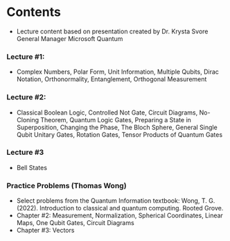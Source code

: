 # Contents
* Lecture content based on presentation created by Dr. Krysta Svore General Manager Microsoft Quantum
### Lecture #1:
* Complex Numbers, Polar Form, Unit Information, Multiple Qubits, Dirac Notation, Orthonormality, Entanglement, Orthogonal Measurement
### Lecture #2:
* Classical Boolean Logic, Controlled Not Gate, Circuit Diagrams, No-Cloning Theorem, Quantum Logic Gates, Preparing a State in Superposition, Changing the Phase, The Bloch Sphere, General Single Qubit Unitary Gates, Rotation Gates, Tensor Products of Quantum Gates
### Lecture #3
* Bell States
### Practice Problems (Thomas Wong)
* Select problems from the Quantum Information textbook: Wong, T. G. (2022). Introduction to classical and quantum computing. Rooted Grove.
* Chapter #2: Measurement, Normalization, Spherical Coordinates, Linear Maps, One Qubit Gates, Circuit Diagrams
* Chapter #3: Vectors

